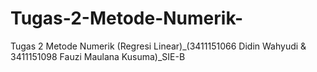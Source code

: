 # Tugas-2-Metode-Numerik-
Tugas 2 Metode Numerik (Regresi Linear)_(3411151066 Didin Wahyudi &amp; 3411151098 Fauzi Maulana Kusuma)_SIE-B
